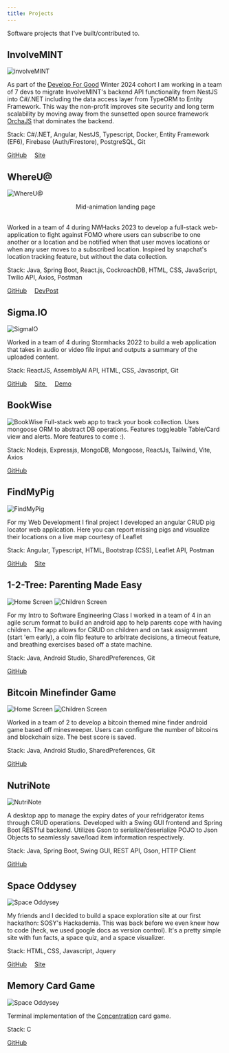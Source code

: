 ```yaml
---
title: Projects
---
```

<head>
  <title>Two Photos Side by Side</title>
  <link rel="stylesheet" href="../style.css">
</head>

Software projects that I've built/contributed to.


## InvolveMINT
![involveMINT](../posts/attachments/involvemint.png)

As part of the <a target="_blank" href="https://www.developforgood.org/">Develop For Good</a> Winter 2024 cohort I am working in a team of 7 devs to migrate InvolveMINT's backend API functionality from NestJS into C#/.NET including the data access layer from TypeORM to Entity Framework. This way the non-profit improves site security and long term scalability by moving away from the sunsetted open source framework <a target="_blank" href="https://github.com/jczacharia/orcha">OrchaJS</a> that dominates the backend.

Stack: C#/.NET, Angular, NestJS, Typescript, Docker, Entity Framework (EF6), Firebase (Auth/Firestore), PostgreSQL, Git

<a target="_blank" href="https://github.com/involveMINT/iMPublic">GitHub</a>&emsp;
<a target="_blank" href="https://involvemint.io/">Site</a>

## WhereU@
![WhereU@](../posts/attachments/whereUAt.png)
<center> Mid-animation landing page </center> <br>

Worked in a team of 4 during NWHacks 2023 to develop a full-stack web-application to fight against FOMO where users can subscribe to one another or a location and be notified when that user moves locations or when any user moves to a subscribed location. Inspired by snapchat's location tracking feature, but without the data collection.

Stack: Java, Spring Boot, React.js, CockroachDB, HTML, CSS, JavaScript, Twilio API, Axios, Postman

<a target="_blank" href="https://github.com/JohnsonL111/where-u-at">GitHub</a>&emsp;
<a target="_blank" href="https://devpost.com/software/whereu">DevPost</a>

## Sigma.IO
![SigmaIO](../posts/attachments/sigmaIO.png)

Worked in a team of 4 during Stormhacks 2022 to build a web application that takes in audio or video file input and outputs a summary of the uploaded content.

Stack: ReactJS, AssemblyAI API, HTML, CSS, Javascript, Git

<a target="_blank" href="https://github.com/JohnsonL111/Sigma.io">GitHub</a>&emsp;
<a target="_blank" href="https://sigmaio.netlify.app/">Site </a> &emsp;
<a target="_blank" href="https://www.youtube.com/watch?v=9fAU0wKU-hQ">Demo</a>

## BookWise
![BookWise](../posts/attachments/books_list.png)
Full-stack web app to track your book collection. Uses mongoose ORM to abstract DB operations. Features toggleable Table/Card view and alerts. More features to come :).

Stack: Nodejs, Expressjs, MongoDB, Mongoose, ReactJs, Tailwind, Vite, Axios

<a target="_blank" href="https://github.com/JohnsonL111/book-wise">GitHub</a>&emsp;

## FindMyPig
![FindMyPig](../posts/attachments/findMyPig.png)

For my Web Development I final project I developed an angular CRUD pig locator web application. Here you can report missing pigs and visualize their locations on a live map courtesy of Leaflet 

Stack: Angular, Typescript, HTML, Bootstrap (CSS), Leaflet API, Postman

<a target="_blank" href="https://github.com/JohnsonL111/find-my-pig">GitHub</a>&emsp;
<a target="_blank" href="https://findmypig.netlify.app/">Site </a>

## 1-2-Tree: Parenting Made Easy
<div class="image-container">
  <img src="../posts/attachments/parentingMadeEasyPic1.png" alt="Home Screen">
  <img src="../posts/attachments/parentingMadeEasyPic2.png" alt="Children Screen">
</div>

For my Intro to Software Engineering Class I worked in a team of 4 in an agile scrum format to build an android app to help parents cope with having children. The app allows for CRUD on children and on task assignment (start 'em early), a coin flip feature to arbitrate decisions, a timeout feature, and breathing exercises based off a state machine.

Stack: Java, Android Studio, SharedPreferences, Git

<a target="_blank" href="https://github.com/JohnsonL111?page=2&tab=repositories">GitHub</a>&emsp;

## Bitcoin Minefinder Game
<div>
  <img src="../posts/attachments/mineFinderPic1.png" alt="Home Screen">
  <img src="../posts/attachments/mineFinderPic2.png" alt="Children Screen">
</div>

Worked in a team of 2 to develop a bitcoin themed mine finder android game based off minesweeper. Users can configure the number of bitcoins and blockchain size. The best score is saved.

Stack: Java, Android Studio, SharedPreferences, Git

<a target="_blank" href="https://github.com/JohnsonL111/Totally-Accurate-Bitcoin-Mining-Simulator?tab=readme-ov-filetab=repositories">GitHub</a>&emsp;

## NutriNote
![NutriNote](../posts/attachments/consumableItem.png)

A desktop app to manage the expiry dates of your refridgerator items through CRUD operations. Developed with a Swing GUI frontend and Spring Boot RESTful backend. Utilizes Gson to serialize/deserialize POJO to Json Objects to seamlessly save/load item information respectively.

Stack: Java, Spring Boot, Swing GUI, REST API, Gson, HTTP Client

<a target="_blank" href="https://github.com/JohnsonL111/nutri-note">GitHub</a>&emsp;

## Space Oddysey
![Space Oddysey](../posts/attachments/spaceOddysey.png)

My friends and I decided to build a space exploration site at our first hackathon: SOSY's Hackademia. This was back before we even knew how to code (heck, we used google docs as version control). It's a pretty simple site with fun facts, a space quiz, and a space visualizer.

Stack: HTML, CSS, Javascript, Jquery

<a target="_blank" href="https://github.com/JohnsonL111/Space-Odyssey">GitHub</a>&emsp;
<a target="_blank" href="https://spaceodysseyhackademia.netlify.app/">Site</a>&emsp;

## Memory Card Game
![Space Oddysey](../posts/attachments/memoryCardGame.png)

Terminal implementation of the <a target="_blank" href="https://en.wikipedia.org/wiki/Concentration_(card_game)">Concentration</a> card game.

Stack: C

<a target="_blank" href="https://github.com/JohnsonL111/Concentration-Memory-Card-Game">GitHub</a>&emsp;